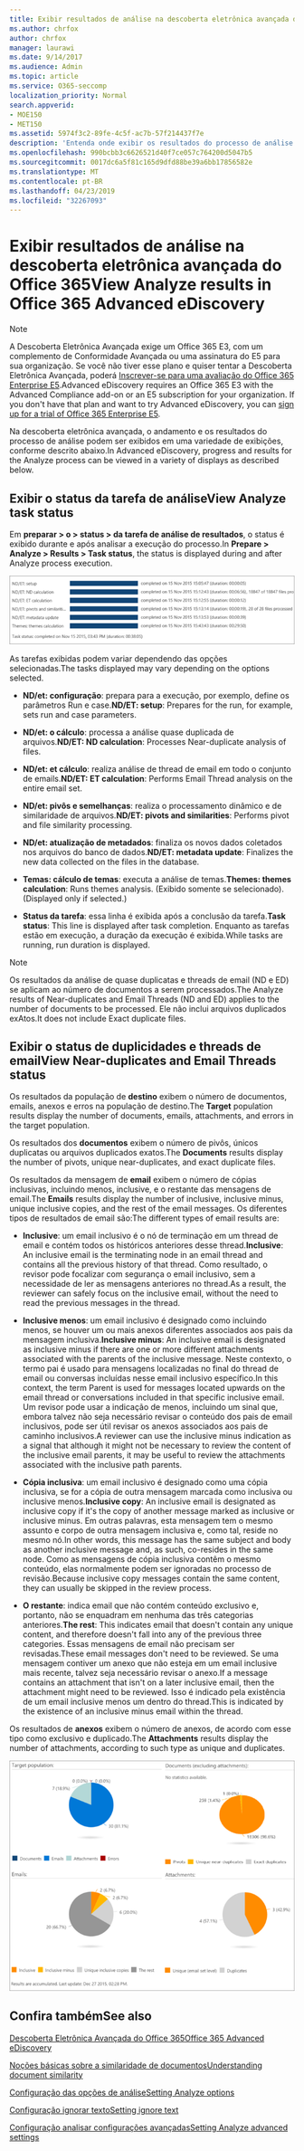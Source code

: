 ```yaml
---
title: Exibir resultados de análise na descoberta eletrônica avançada do Office 365
ms.author: chrfox
author: chrfox
manager: laurawi
ms.date: 9/14/2017
ms.audience: Admin
ms.topic: article
ms.service: O365-seccomp
localization_priority: Normal
search.appverid:
- MOE150
- MET150
ms.assetid: 5974f3c2-89fe-4c5f-ac7b-57f214437f7e
description: 'Entenda onde exibir os resultados do processo de análise na descoberta eletrônica avançada do Office 365, incluindo as definições das opções de tarefa exibidas.  '
ms.openlocfilehash: 990bcbb3c6626521d40f7ce057c764200d5047b5
ms.sourcegitcommit: 0017dc6a5f81c165d9dfd88be39a6bb17856582e
ms.translationtype: MT
ms.contentlocale: pt-BR
ms.lasthandoff: 04/23/2019
ms.locfileid: "32267093"
---
```

# <a name="view-analyze-results-in-office-365-advanced-ediscovery"></a><span data-ttu-id="354c4-103">Exibir resultados de análise na descoberta eletrônica avançada do Office 365</span><span class="sxs-lookup"><span data-stu-id="354c4-103">View Analyze results in Office 365 Advanced eDiscovery</span></span>

> [!NOTE]
> <span data-ttu-id="354c4-p101">A Descoberta Eletrônica Avançada exige um Office 365 E3, com um complemento de Conformidade Avançada ou uma assinatura do E5 para sua organização. Se você não tiver esse plano e quiser tentar a Descoberta Eletrônica Avançada, poderá [Inscrever-se para uma avaliação do Office 365 Enterprise E5](https://go.microsoft.com/fwlink/p/?LinkID=698279).</span><span class="sxs-lookup"><span data-stu-id="354c4-p101">Advanced eDiscovery requires an Office 365 E3 with the Advanced Compliance add-on or an E5 subscription for your organization. If you don't have that plan and want to try Advanced eDiscovery, you can [sign up for a trial of Office 365 Enterprise E5](https://go.microsoft.com/fwlink/p/?LinkID=698279).</span></span> 
  
<span data-ttu-id="354c4-106">Na descoberta eletrônica avançada, o andamento e os resultados do processo de análise podem ser exibidos em uma variedade de exibições, conforme descrito abaixo.</span><span class="sxs-lookup"><span data-stu-id="354c4-106">In Advanced eDiscovery, progress and results for the Analyze process can be viewed in a variety of displays as described below.</span></span>
  
## <a name="view-analyze-task-status"></a><span data-ttu-id="354c4-107">Exibir o status da tarefa de análise</span><span class="sxs-lookup"><span data-stu-id="354c4-107">View Analyze task status</span></span>

<span data-ttu-id="354c4-108">Em **preparar \> o \> status \> da tarefa de análise de resultados**, o status é exibido durante e após analisar a execução do processo.</span><span class="sxs-lookup"><span data-stu-id="354c4-108">In **Prepare \> Analyze \> Results \> Task status**, the status is displayed during and after Analyze process execution.</span></span> 
  
![Status de tarefa de análise](media/d0372978-ce08-4f4e-a1fc-aa918ae44364.png)
  
<span data-ttu-id="354c4-110">As tarefas exibidas podem variar dependendo das opções selecionadas.</span><span class="sxs-lookup"><span data-stu-id="354c4-110">The tasks displayed may vary depending on the options selected.</span></span> 
  
- <span data-ttu-id="354c4-111">**ND/et: configuração**: prepara para a execução, por exemplo, define os parâmetros Run e case.</span><span class="sxs-lookup"><span data-stu-id="354c4-111">**ND/ET: setup**: Prepares for the run, for example, sets run and case parameters.</span></span>
    
- <span data-ttu-id="354c4-112">**ND/et: o cálculo**: processa a análise quase duplicada de arquivos.</span><span class="sxs-lookup"><span data-stu-id="354c4-112">**ND/ET: ND calculation**: Processes Near-duplicate analysis of files.</span></span>
    
- <span data-ttu-id="354c4-113">**ND/et: et cálculo**: realiza análise de thread de email em todo o conjunto de emails.</span><span class="sxs-lookup"><span data-stu-id="354c4-113">**ND/ET: ET calculation**: Performs Email Thread analysis on the entire email set.</span></span>
    
- <span data-ttu-id="354c4-114">**ND/et: pivôs e semelhanças**: realiza o processamento dinâmico e de similaridade de arquivos.</span><span class="sxs-lookup"><span data-stu-id="354c4-114">**ND/ET: pivots and similarities**: Performs pivot and file similarity processing.</span></span>
    
- <span data-ttu-id="354c4-115">**ND/et: atualização de metadados**: finaliza os novos dados coletados nos arquivos do banco de dados.</span><span class="sxs-lookup"><span data-stu-id="354c4-115">**ND/ET: metadata update**: Finalizes the new data collected on the files in the database.</span></span>
    
- <span data-ttu-id="354c4-116">**Temas: cálculo de temas**: executa a análise de temas.</span><span class="sxs-lookup"><span data-stu-id="354c4-116">**Themes: themes calculation**: Runs themes analysis.</span></span> <span data-ttu-id="354c4-117">(Exibido somente se selecionado).</span><span class="sxs-lookup"><span data-stu-id="354c4-117">(Displayed only if selected.)</span></span>
    
- <span data-ttu-id="354c4-118">**Status da tarefa**: essa linha é exibida após a conclusão da tarefa.</span><span class="sxs-lookup"><span data-stu-id="354c4-118">**Task status**: This line is displayed after task completion.</span></span> <span data-ttu-id="354c4-119">Enquanto as tarefas estão em execução, a duração da execução é exibida.</span><span class="sxs-lookup"><span data-stu-id="354c4-119">While tasks are running, run duration is displayed.</span></span>
    
> [!NOTE]
> <span data-ttu-id="354c4-120">Os resultados da análise de quase duplicatas e threads de email (ND e ED) se aplicam ao número de documentos a serem processados.</span><span class="sxs-lookup"><span data-stu-id="354c4-120">The Analyze results of Near-duplicates and Email Threads (ND and ED) applies to the number of documents to be processed.</span></span> <span data-ttu-id="354c4-121">Ele não inclui arquivos duplicados exAtos.</span><span class="sxs-lookup"><span data-stu-id="354c4-121">It does not include Exact duplicate files.</span></span> 
  
## <a name="view-near-duplicates-and-email-threads-status"></a><span data-ttu-id="354c4-122">Exibir o status de duplicidades e threads de email</span><span class="sxs-lookup"><span data-stu-id="354c4-122">View Near-duplicates and Email Threads status</span></span>

<span data-ttu-id="354c4-123">Os resultados da população de **destino** exibem o número de documentos, emails, anexos e erros na população de destino.</span><span class="sxs-lookup"><span data-stu-id="354c4-123">The **Target** population results display the number of documents, emails, attachments, and errors in the target population.</span></span> 
  
<span data-ttu-id="354c4-124">Os resultados dos **documentos** exibem o número de pivôs, únicos duplicatas ou arquivos duplicados exatos.</span><span class="sxs-lookup"><span data-stu-id="354c4-124">The **Documents** results display the number of pivots, unique near-duplicates, and exact duplicate files.</span></span> 
  
<span data-ttu-id="354c4-125">Os resultados da mensagem de **email** exibem o número de cópias inclusivas, incluindo menos, inclusive, e o restante das mensagens de email.</span><span class="sxs-lookup"><span data-stu-id="354c4-125">The **Emails** results display the number of inclusive, inclusive minus, unique inclusive copies, and the rest of the email messages.</span></span> <span data-ttu-id="354c4-126">Os diferentes tipos de resultados de email são:</span><span class="sxs-lookup"><span data-stu-id="354c4-126">The different types of email results are:</span></span> 
  
- <span data-ttu-id="354c4-127">**Inclusive**: um email inclusivo é o nó de terminação em um thread de email e contém todos os históricos anteriores desse thread.</span><span class="sxs-lookup"><span data-stu-id="354c4-127">**Inclusive**: An inclusive email is the terminating node in an email thread and contains all the previous history of that thread.</span></span> <span data-ttu-id="354c4-128">Como resultado, o revisor pode focalizar com segurança o email inclusivo, sem a necessidade de ler as mensagens anteriores no thread.</span><span class="sxs-lookup"><span data-stu-id="354c4-128">As a result, the reviewer can safely focus on the inclusive email, without the need to read the previous messages in the thread.</span></span> 
    
- <span data-ttu-id="354c4-129">**Inclusive menos**: um email inclusivo é designado como incluindo menos, se houver um ou mais anexos diferentes associados aos pais da mensagem inclusiva.</span><span class="sxs-lookup"><span data-stu-id="354c4-129">**Inclusive minus**: An inclusive email is designated as inclusive minus if there are one or more different attachments associated with the parents of the inclusive message.</span></span> <span data-ttu-id="354c4-130">Neste contexto, o termo pai é usado para mensagens localizadas no final do thread de email ou conversas incluídas nesse email inclusivo específico.</span><span class="sxs-lookup"><span data-stu-id="354c4-130">In this context, the term Parent is used for messages located upwards on the email thread or conversations included in that specific inclusive email.</span></span> <span data-ttu-id="354c4-131">Um revisor pode usar a indicação de menos, incluindo um sinal que, embora talvez não seja necessário revisar o conteúdo dos pais de email inclusivos, pode ser útil revisar os anexos associados aos pais de caminho inclusivos.</span><span class="sxs-lookup"><span data-stu-id="354c4-131">A reviewer can use the inclusive minus indication as a signal that although it might not be necessary to review the content of the inclusive email parents, it may be useful to review the attachments associated with the inclusive path parents.</span></span> 
    
- <span data-ttu-id="354c4-132">**Cópia inclusiva**: um email inclusivo é designado como uma cópia inclusiva, se for a cópia de outra mensagem marcada como inclusiva ou inclusive menos.</span><span class="sxs-lookup"><span data-stu-id="354c4-132">**Inclusive copy**: An inclusive email is designated as inclusive copy if it's the copy of another message marked as inclusive or inclusive minus.</span></span> <span data-ttu-id="354c4-133">Em outras palavras, esta mensagem tem o mesmo assunto e corpo de outra mensagem inclusiva e, como tal, reside no mesmo nó.</span><span class="sxs-lookup"><span data-stu-id="354c4-133">In other words, this message has the same subject and body as another inclusive message and, as such, co-resides in the same node.</span></span> <span data-ttu-id="354c4-134">Como as mensagens de cópia inclusiva contêm o mesmo conteúdo, elas normalmente podem ser ignoradas no processo de revisão.</span><span class="sxs-lookup"><span data-stu-id="354c4-134">Because inclusive copy messages contain the same content, they can usually be skipped in the review process.</span></span> 
    
- <span data-ttu-id="354c4-135">**O restante**: indica email que não contém conteúdo exclusivo e, portanto, não se enquadram em nenhuma das três categorias anteriores.</span><span class="sxs-lookup"><span data-stu-id="354c4-135">**The rest**: This indicates email that doesn't contain any unique content, and therefore doesn't fall into any of the previous three categories.</span></span> <span data-ttu-id="354c4-136">Essas mensagens de email não precisam ser revisadas.</span><span class="sxs-lookup"><span data-stu-id="354c4-136">These email messages don't need to be reviewed.</span></span> <span data-ttu-id="354c4-137">Se uma mensagem contiver um anexo que não esteja em um email inclusive mais recente, talvez seja necessário revisar o anexo.</span><span class="sxs-lookup"><span data-stu-id="354c4-137">If a message contains an attachment that isn't on a later inclusive email, then the attachment might need to be reviewed.</span></span> <span data-ttu-id="354c4-138">Isso é indicado pela existência de um email inclusive menos um dentro do thread.</span><span class="sxs-lookup"><span data-stu-id="354c4-138">This is indicated by the existence of an inclusive minus email within the thread.</span></span>
    
<span data-ttu-id="354c4-139">Os resultados de **anexos** exibem o número de anexos, de acordo com esse tipo como exclusivo e duplicado.</span><span class="sxs-lookup"><span data-stu-id="354c4-139">The **Attachments** results display the number of attachments, according to such type as unique and duplicates.</span></span> 
  
![Quase duplicatas e threads de email](media/54491303-0ee3-4739-b42e-d1ee486842fd.png)
  
## <a name="see-also"></a><span data-ttu-id="354c4-141">Confira também</span><span class="sxs-lookup"><span data-stu-id="354c4-141">See also</span></span>

[<span data-ttu-id="354c4-142">Descoberta Eletrônica Avançada do Office 365</span><span class="sxs-lookup"><span data-stu-id="354c4-142">Office 365 Advanced eDiscovery</span></span>](office-365-advanced-ediscovery.md)
  
[<span data-ttu-id="354c4-143">Noções básicas sobre a similaridade de documentos</span><span class="sxs-lookup"><span data-stu-id="354c4-143">Understanding document similarity</span></span>](understand-document-similarity-in-advanced-ediscovery.md)
  
[<span data-ttu-id="354c4-144">Configuração das opções de análise</span><span class="sxs-lookup"><span data-stu-id="354c4-144">Setting Analyze options</span></span>](set-analyze-options-in-advanced-ediscovery.md)
  
[<span data-ttu-id="354c4-145">Configuração ignorar texto</span><span class="sxs-lookup"><span data-stu-id="354c4-145">Setting ignore text</span></span>](set-ignore-text-in-advanced-ediscovery.md)
  
[<span data-ttu-id="354c4-146">Configuração analisar configurações avançadas</span><span class="sxs-lookup"><span data-stu-id="354c4-146">Setting Analyze advanced settings</span></span>](view-analyze-results-in-advanced-ediscovery.md)

